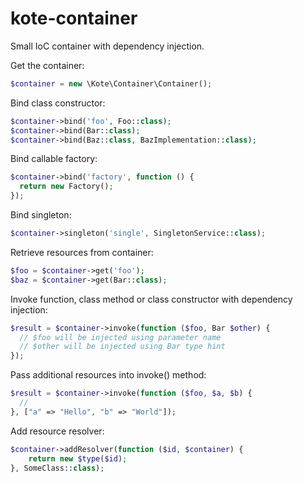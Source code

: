 # kote-container
Small IoC container with dependency injection.

Get the container:

```php
$container = new \Kote\Container\Container();
```

Bind class constructor:

```php
$container->bind('foo', Foo::class);
$container->bind(Bar::class);
$container->bind(Baz::class, BazImplementation::class);
```

Bind callable factory:

```php
$container->bind('factory', function () {
  return new Factory();
});
```

Bind singleton:

```php
$container->singleton('single', SingletonService::class);
```

Retrieve resources from container:

```php
$foo = $container->get('foo');
$baz = $container->get(Bar::class);
```

Invoke function, class method or class constructor with dependency injection:

```php
$result = $container->invoke(function ($foo, Bar $other) {
  // $foo will be injected using parameter name
  // $other will be injected using Bar type hint
});
```

Pass additional resources into invoke() method:

```php
$result = $container->invoke(function ($foo, $a, $b) {
  //
}, ["a" => "Hello", "b" => "World"]);
```

Add resource resolver:

```php
$container->addResolver(function ($id, $container) {
    return new $type($id);
}, SomeClass::class);
```

